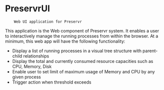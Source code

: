 # PreservrUI

        Web UI application for Preservr

This application is the Web component of Preservr system. It enables a user to interactively manage the running processes from within the browser. At a minimum, this web app will have the following functionality:
* Display a list of running processes in a visual tree structure with parent-child relationships
* Display the total and currently consumed resource capacities such as CPU, Memory, Disk
* Enable user to set limit of maximum usage of Memory and CPU by any given process
* Trigger action when threshold exceeds